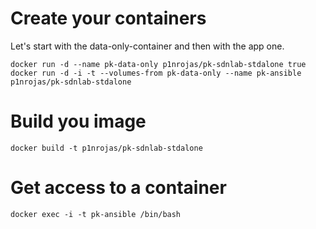 # Create your containers

Let's start with the data-only-container and then with the app one.

```
docker run -d --name pk-data-only p1nrojas/pk-sdnlab-stdalone true
docker run -d -i -t --volumes-from pk-data-only --name pk-ansible  p1nrojas/pk-sdnlab-stdalone
```

# Build you image

```
docker build -t p1nrojas/pk-sdnlab-stdalone
```

# Get access to a container
```
docker exec -i -t pk-ansible /bin/bash
```
